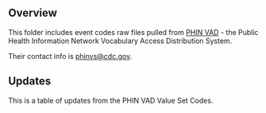 ## Overview

This folder includes event codes raw files pulled from [PHIN VAD](https://www.cdc.gov/phin/tools/phinvads/index.html) - the Public Health Information Network Vocabulary Access Distribution System.

Their contact info is phinvs@cdc.gov.

## Updates

This is a table of updates from the PHIN VAD Value Set Codes.
